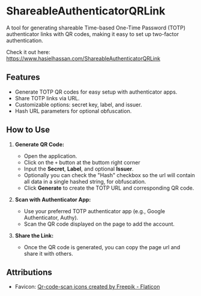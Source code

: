 # ShareableAuthenticatorQRLink

A tool for generating shareable Time-based One-Time Password (TOTP) authenticator links with QR codes, making it easy to set up two-factor authentication.

Check it out here: https://www.hasielhassan.com/ShareableAuthenticatorQRLink

## Features

- Generate TOTP QR codes for easy setup with authenticator apps.
- Share TOTP links via URL.
- Customizable options: secret key, label, and issuer.
- Hash URL parameters for optional obfuscation.

## How to Use

1. **Generate QR Code:**
   - Open the application.
   - Click on the `+` button at the buttom right corner
   - Input the **Secret**, **Label**, and optional **Issuer**.
   - Optionally you can check the "Hash" checkbox so the url will contain all data in a single hashed string, for obfuscation.
   - Click **Generate** to create the TOTP URL and corresponding QR code.
   
2. **Scan with Authenticator App:**
   - Use your preferred TOTP authenticator app (e.g., Google Authenticator, Authy).
   - Scan the QR code displayed on the page to add the account.

3. **Share the Link:**
   - Once the QR code is generated, you can copy the page url and share it with others.


## Attributions
- Favicon: <a href="https://www.flaticon.com/free-icons/qr-code-scan" title="qr-code-scan icons">Qr-code-scan icons created by Freepik - Flaticon</a>